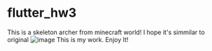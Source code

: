 # flutter_hw3
This is a skeleton archer from minecraft world!
I hope it's simmilar to original
![image](https://github.com/yerasiju/flutter_hw3/assets/144224665/60decff2-cc40-40d9-b70a-7ab4edf0285e)
This is my work. Enjoy It!

